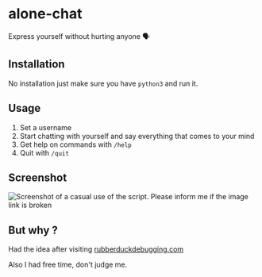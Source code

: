 # alone-chat
Express yourself without hurting anyone 🗣

## Installation

No installation just make sure you have `python3` and run it.

## Usage

1. Set a username
2. Start chatting with yourself and say everything that comes to your mind
3. Get help on commands with `/help`
3. Quit with `/quit`

## Screenshot

![Screenshot of a casual use of the script. Please inform me if the image link is broken](https://0x0.st/sDkN.png)

## But why ?

Had the idea after visiting [rubberduckdebugging.com](https://rubberduckdebugging.com)

Also I had free time, don't judge me.
